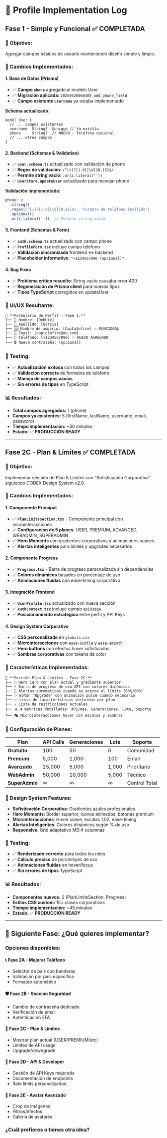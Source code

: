# 📝 Profile Implementation Log

## **Fase 1 - Simple y Funcional** ✅ **COMPLETADA**

### **🎯 Objetivo:**
Agregar campos básicos de usuario manteniendo diseño simple y limpio.

### **🔧 Cambios Implementados:**

#### **1. Base de Datos (Prisma)**
- ✅ **Campo `phone`** agregado al modelo User
- ✅ **Migración aplicada**: `20250526060405_add_phone_field`
- ✅ **Campo existente `username`** ya estaba implementado

**Schema actualizado:**
```prisma
model User {
  // ... campos existentes
  username  String?  @unique // Ya existía
  phone     String?  // NUEVO - Teléfono opcional
  // ... otros campos
}
```

#### **2. Backend (Schemas & Validation)**
- ✅ **`user.schema.ts`** actualizado con validación de phone
- ✅ **Regex de validación**: `/^[+]?[1-9][\d]{0,15}$/`
- ✅ **Permite string vacío**: `.or(z.literal(''))`
- ✅ **`UserStore.updateUser`** actualizado para manejar phone

**Validación implementada:**
```typescript
phone: z
  .string()
  .regex(/^[+]?[1-9][\d]{0,15}$/, 'Formato de teléfono inválido')
  .optional()
  .or(z.literal('')), // Permite string vacío
```

#### **3. Frontend (Schemas & Form)**
- ✅ **`auth.schema.ts`** actualizado con campo phone
- ✅ **`ProfileForm.tsx`** incluye campo teléfono
- ✅ **Validación sincronizada** frontend ↔ backend
- ✅ **Placeholder informativo**: `"+1234567890 (opcional)"`

#### **4. Bug Fixes**
- ✅ **Problema crítico resuelto**: String vacío causaba error 400
- ✅ **Regeneración de Prisma client** para nuevos tipos
- ✅ **Tipos TypeScript** corregidos en updateUser

### **🎨 UI/UX Resultante:**

```
📝 **Formulario de Perfil - Fase 1:**
├── 👤 Nombre: [Debbie]
├── 👤 Apellido: [Garcia] 
├── 🆔 Nombre de usuario: [Capta1nfire] ✨ FUNCIONAL
├── 📧 Email: [capta1nfire@me.com]
├── 📱 Teléfono: [+1234567890] ✨ NUEVO AGREGADO
└── 🔒 Nueva contraseña: [opcional]
```

### **🧪 Testing:**
- ✅ **Actualización exitosa** con todos los campos
- ✅ **Validación correcta** de formatos de teléfono
- ✅ **Manejo de campos vacíos**
- ✅ **Sin errores de tipos** en TypeScript

### **📊 Resultados:**
- **Total campos agregados:** 1 (phone)
- **Campos ya existentes:** 5 (firstName, lastName, username, email, password)
- **Tiempo implementación:** ~30 minutos
- **Estado:** ✅ **PRODUCCIÓN READY**

---

## **Fase 2C - Plan & Límites** ✅ **COMPLETADA**

### **🎯 Objetivo:**
Implementar sección de Plan & Límites con "Sofisticación Corporativa" siguiendo CODEX Design System v2.0.

### **🔧 Cambios Implementados:**

#### **1. Componente Principal**
- ✅ **`PlanLimitsSection.tsx`** - Componente principal con microinteracciones
- ✅ **Configuración de 5 planes**: USER, PREMIUM, ADVANCED, WEBADMIN, SUPERADMIN
- ✅ **Hero Moments** con gradientes corporativos y animaciones suaves
- ✅ **Alertas inteligentes** para límites y upgrades necesarios

#### **2. Componente Progress**
- ✅ **`Progress.tsx`** - Barra de progreso personalizada sin dependencias
- ✅ **Colores dinámicos** basados en porcentaje de uso
- ✅ **Animaciones fluidas** con ease-timing corporativo

#### **3. Integración Frontend**
- ✅ **`UserProfile.tsx`** actualizado con nueva sección
- ✅ **`AuthContext.tsx`** incluye campo `apiUsage`
- ✅ **Posicionamiento estratégico** entre perfil y API Keys

#### **4. Design System Corporativo**
- ✅ **CSS personalizado** en `globals.css`
- ✅ **Microinteracciones** con `ease-subtle` y `ease-smooth`
- ✅ **Hero buttons** con efectos hover sofisticados
- ✅ **Sombras corporativas** con tokens de color

### **🎨 Características Implementadas:**

```
💎 **Sección Plan & Límites - Fase 2C:**
├── 🎯 Hero Card con plan actual y gradiente superior
├── ⚡ Barra de progreso de uso API con colores dinámicos
├── 🚨 Alertas automáticas cuando se acerca al límite (60%/80%)
├── ✨ Botón "Upgrade" con animación pulse cuando necesario
├── ✅ Lista de características incluidas por plan
├── ⚠️ Lista de restricciones actuales
├── 📊 4 métricas detalladas: API/mes, Generaciones, Lote, Soporte
└── 🎭 Microinteracciones hover con escalas y sombras
```

### **🔧 Configuración de Planes:**

| Plan | API Calls | Generaciones | Lote | Soporte |
|------|-----------|--------------|------|---------|
| **Gratuito** | 100 | 50 | 0 | Comunidad |
| **Premium** | 5,000 | 1,000 | 100 | Email |
| **Avanzado** | 25,000 | 5,000 | 1,000 | Prioritario |
| **WebAdmin** | 50,000 | 10,000 | 5,000 | Técnico |
| **SuperAdmin** | ∞ | ∞ | ∞ | Control Total |

### **🎯 Design System Features:**

- **Sofisticación Corporativa**: Gradientes azules profesionales
- **Hero Moments**: Border superior, iconos animados, botones premium
- **Microinteracciones**: Hover suave, escalas 1.02, ease-timing
- **Alertas Inteligentes**: Colores dinámicos según % de uso
- **Responsive**: Grid adaptativo MD:4 columnas

### **🧪 Testing:**
- ✅ **Renderizado correcto** para todos los roles
- ✅ **Cálculo preciso** de porcentajes de uso
- ✅ **Animaciones fluidas** en hover/focus
- ✅ **Sin errores de tipos** TypeScript

### **📊 Resultados:**
- **Componentes nuevos:** 2 (PlanLimitsSection, Progress)
- **Estilos CSS custom:** 15+ clases corporativas
- **Tiempo implementación:** ~45 minutos
- **Estado:** ✅ **PRODUCCIÓN READY**

---

## **🚀 Siguiente Fase: ¿Qué quieres implementar?**

### **Opciones disponibles:**

#### **📞 Fase 2A - Mejorar Teléfono**
- Selector de país con banderas
- Validación por país específico
- Formateo automático

#### **🛡️ Fase 2B - Sección Seguridad**
- Cambio de contraseña dedicado
- Verificación de email
- Autenticación 2FA

#### **💎 Fase 2C - Plan & Límites**
- Mostrar plan actual (USER/PREMIUM/etc)
- Límites de API usage
- Upgrade/downgrade

#### **🔧 Fase 2D - API & Developer**
- Gestión de API Keys mejorada
- Documentación de endpoints
- Rate limits personalizados

#### **🎨 Fase 2E - Avatar Avanzado**
- Crop de imágenes
- Filtros/efectos
- Galería de avatares

### **¿Cuál prefieres o tienes otra idea?** 
